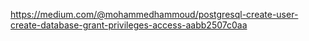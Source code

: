 https://medium.com/@mohammedhammoud/postgresql-create-user-create-database-grant-privileges-access-aabb2507c0aa
